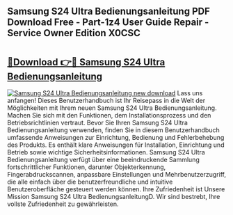 ## Samsung S24 Ultra Bedienungsanleitung PDF Download Free - Part-1z4 User Guide Repair - Service Owner Edition X0CSC

# <h2><a href="http://df0kp0m.blite.top/?on=Samsung+S24+Ultra+Bedienungsanleitung">🔗Download 👉🔴 Samsung S24 Ultra Bedienungsanleitung</a></h2>

[![Samsung S24 Ultra Bedienungsanleitung new download](https://i.imgur.com/lujVjoI.png)](http://df0kp0m.blite.top/?on=Samsung+S24+Ultra+Bedienungsanleitung)
Lass uns anfangen! Dieses Benutzerhandbuch ist Ihr Reisepass in die Welt der Möglichkeiten mit Ihrem neuen Samsung S24 Ultra Bedienungsanleitung. Machen Sie sich mit den Funktionen, dem Installationsprozess und den Betriebsrichtlinien vertraut. Bevor Sie Ihren Samsung S24 Ultra Bedienungsanleitung verwenden, finden Sie in diesem Benutzerhandbuch umfassende Anweisungen zur Einrichtung, Bedienung und Fehlerbehebung des Produkts. Es enthält klare Anweisungen für Installation, Einrichtung und Betrieb sowie wichtige Sicherheitsinformationen. Samsung S24 Ultra Bedienungsanleitung verfügt über eine beeindruckende Sammlung fortschrittlicher Funktionen, darunter Objekterkennung, Fingerabdruckscannen, anpassbare Einstellungen und Mehrbenutzerzugriff, die alle einfach über die benutzerfreundliche und intuitive Benutzeroberfläche gesteuert werden können. Ihre Zufriedenheit ist Unsere Mission Samsung S24 Ultra BedienungsanleitungD. Wir sind bestrebt, Ihre vollste Zufriedenheit zu gewährleisten.
